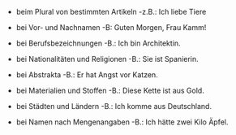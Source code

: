 - beim Plural von bestimmten Artikeln 
-z.B.:  Ich liebe Tiere

 * bei Vor- und Nachnamen 
-B: Guten Morgen, Frau Kamm!

+ bei Berufsbezeichnungen
-B.: Ich bin Architektin. 

+ bei Nationalitäten und Religionen 
-B.: Sie ist Spanierin.

+ bei Abstrakta
-B.: Er hat Angst vor Katzen.

+ bei Materialien und Stoffen
-B.: Diese Kette ist aus Gold.

+ bei Städten und Ländern
-B.: Ich komme aus Deutschland.

+ bei Namen nach Mengenangaben
-B.: Ich hätte zwei Kilo Äpfel.